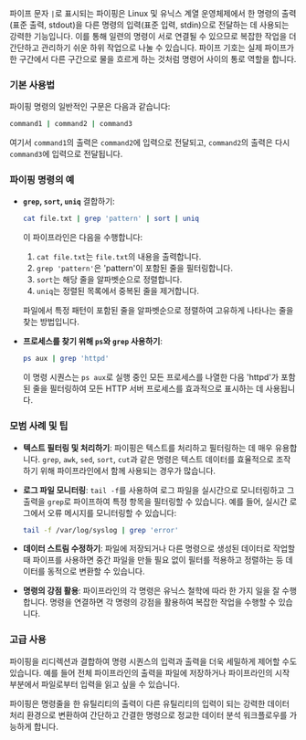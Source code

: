 파이프 문자 `|`로 표시되는 파이핑은 Linux 및 유닉스 계열 운영체제에서 한 명령의 출력(표준 출력, stdout)을 다른 명령의 입력(표준 입력, stdin)으로 전달하는 데 사용되는 강력한 기능입니다. 이를 통해 일련의 명령이 서로 연결될 수 있으므로 복잡한 작업을 더 간단하고 관리하기 쉬운 하위 작업으로 나눌 수 있습니다. 파이프 기호는 실제 파이프가 한 구간에서 다른 구간으로 물을 흐르게 하는 것처럼 명령어 사이의 통로 역할을 합니다.

### 기본 사용법

파이핑 명령의 일반적인 구문은 다음과 같습니다:

```bash
command1 | command2 | command3
```

여기서 `command1`의 출력은 `command2`에 입력으로 전달되고, `command2`의 출력은 다시 `command3`에 입력으로 전달됩니다.

### 파이핑 명령의 예

- **`grep`, `sort`, `uniq`** 결합하기:

  ```bash
  cat file.txt | grep 'pattern' | sort | uniq
  ```

  이 파이프라인은 다음을 수행합니다:

  1. `cat file.txt`는 `file.txt`의 내용을 출력합니다.
  2. `grep 'pattern'`은 'pattern'이 포함된 줄을 필터링합니다.
  3. `sort`는 해당 줄을 알파벳순으로 정렬합니다.
  4. `uniq`는 정렬된 목록에서 중복된 줄을 제거합니다.

  파일에서 특정 패턴이 포함된 줄을 알파벳순으로 정렬하여 고유하게 나타나는 줄을 찾는 방법입니다.

- **프로세스를 찾기 위해 `ps`와 `grep` 사용하기**:
  ```bash
  ps aux | grep 'httpd'
  ```
  이 명령 시퀀스는 `ps aux`로 실행 중인 모든 프로세스를 나열한 다음 'httpd'가 포함된 줄을 필터링하여 모든 HTTP 서버 프로세스를 효과적으로 표시하는 데 사용됩니다.

### 모범 사례 및 팁

- **텍스트 필터링 및 처리하기**: 파이핑은 텍스트를 처리하고 필터링하는 데 매우 유용합니다. `grep`, `awk`, `sed`, `sort`, `cut`과 같은 명령은 텍스트 데이터를 효율적으로 조작하기 위해 파이프라인에서 함께 사용되는 경우가 많습니다.

- **로그 파일 모니터링**: `tail -f`를 사용하여 로그 파일을 실시간으로 모니터링하고 그 출력을 `grep`로 파이프하여 특정 항목을 필터링할 수 있습니다. 예를 들어, 실시간 로그에서 오류 메시지를 모니터링할 수 있습니다:

  ```bash
  tail -f /var/log/syslog | grep 'error'
  ```

- **데이터 스트림 수정하기**: 파일에 저장되거나 다른 명령으로 생성된 데이터로 작업할 때 파이프를 사용하면 중간 파일을 만들 필요 없이 필터를 적용하고 정렬하는 등 데이터를 동적으로 변환할 수 있습니다.

- **명령의 강점 활용**: 파이프라인의 각 명령은 유닉스 철학에 따라 한 가지 일을 잘 수행합니다. 명령을 연결하면 각 명령의 강점을 활용하여 복잡한 작업을 수행할 수 있습니다.

### 고급 사용

파이핑을 리디렉션과 결합하여 명령 시퀀스의 입력과 출력을 더욱 세밀하게 제어할 수도 있습니다. 예를 들어 전체 파이프라인의 출력을 파일에 저장하거나 파이프라인의 시작 부분에서 파일로부터 입력을 읽고 싶을 수 있습니다.

파이핑은 명령줄을 한 유틸리티의 출력이 다른 유틸리티의 입력이 되는 강력한 데이터 처리 환경으로 변환하여 간단하고 간결한 명령으로 정교한 데이터 분석 워크플로우를 가능하게 합니다.
